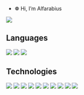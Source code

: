 - ❁ Hi, I’m Alfarabius
<p align="left">
  <img src="https://www.codewars.com/users/Alfarabius/badges/micro">
</p>

## Languages
<p align="left">
  <img src="https://img.shields.io/badge/Python-14354C?style=for-the-badge&logo=python&logoColor=white">
  <img src="https://img.shields.io/badge/C-00599C?style=for-the-badge&logoColor=white&logo=C">
  <img src="https://img.shields.io/badge/-C%23-blueviolet?style=for-the-badge&logoColor=white&logo=CSharp">
</p>

## Technologies
<p align="left">
  <img src="https://img.shields.io/badge/-Flask-black?style=for-the-badge&logo=Flask">
  <img src="https://img.shields.io/badge/-Docker-grey?style=for-the-badge&logo=Docker">
  <img src="https://img.shields.io/badge/-Postgres-yellow?style=for-the-badge&logo=Postgresql">
  <img src="https://img.shields.io/badge/-Pytest-blue?style=for-the-badge&logo=Pytest">
  <img src="https://img.shields.io/badge/-Swagger-white?style=for-the-badge&logo=Swagger">
  <img src="https://img.shields.io/badge/-Allure-pink?style=for-the-badge">
  <!--<img src="https://img.shields.io/badge/-Unity-black?style=for-the-badge&logo=Unity">-->
  <img src="https://img.shields.io/badge/-Blender-grey?style=for-the-badge&logo=Blender">
  <img src="https://img.shields.io/badge/-Blender_Api-blue?style=for-the-badge&logo=Python&logoColor=yellow">
  <img src="https://img.shields.io/badge/-Aseprite-violet?style=for-the-badge&logo=Aseprite&logoColor=white">  
  <img src="https://img.shields.io/badge/%20-%20nginx-9cf?style=for-the-badge&logo=nginx&logoColor=darkgreen">
</p>
